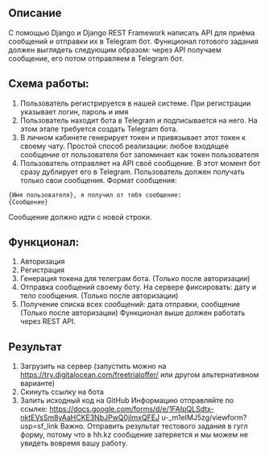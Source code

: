 ## Описание
С помощью Django и Django REST Framework написать API для приёма сообщений и
отправки их в Telegram бот.
Функционал готового задания должен выглядеть следующим образом: через API
получаем сообщение, его потом отправляем в Telegram бот.
## Схема работы:
1. Пользователь регистрируется в нашей системе. При регистрации указывает
логин, пароль и имя
2. Пользователь находит бота в Telegram и подписывается на него. На этом этапе
требуется создать Telegram бота.
3. В личном кабинете генерирует токен и привязывает этот токен к своему чату.
Простой способ реализации: любое входящее сообщение от пользователя бот
запоминает как токен пользователя
4. Пользователь отправляет на API своё сообщение. В этот момент бот сразу
дублирует его в Telegram. Пользователь должен получать только свои
сообщения.
Формат сообщения:
```
{Имя пользователя}, я получил от тебя сообщение:
{Сообщение}
```
Сообщение должно идти с новой строки.
## Функционал:
1. Авторизация
2. Регистрация
3. Генерация токена для телеграм бота. (Только после авторизации)
4. Отправка сообщений своему боту. На сервере фиксировать: дату и тело
сообщения. (Только после авторизации)
5. Получение списка всех сообщений: дата отправки, сообщение (Только после
авторизации)
Функционал выше должен работать через REST API.
## Результат
1. Загрузить на сервер (запустить можно на https://try.digitalocean.com/freetrialoffer/
или другом альтернативном варианте)
2. Скинуть ссылку на бота
3. Залить исходный код на GitHub
Информацию отправляйте по ссылке:
https://docs.google.com/forms/d/e/1FAIpQLSdtx-nktEVsSm8yAaHCKE3NbJPwQ0jImxQFEJ
u-_m1eIMJ5zg/viewform?usp=sf_link
Важно. Отправить результат тестового задания в гугл форму, потому что в hh.kz
сообщение затеряется и мы можем не увидеть вовремя вашу работу.
